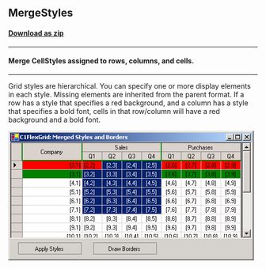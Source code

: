 ## MergeStyles
#### [Download as zip](https://grapecity.github.io/DownGit/#/home?url=https://github.com/GrapeCity/ComponentOne-WinForms-Samples/tree/master/NetFramework\FlexGrid\CS\MergeStyles)
____
#### Merge CellStyles assigned to rows, columns, and cells.
____
Grid styles are hierarchical. You can specify one or more display elements in each style.
Missing elements are inherited from the parent format.
If a row has a style that specifies a red background, and a column has a style that specifies a bold font, cells in that row/column will have a red background and a bold font.

![screenshot](screenshot.png)
